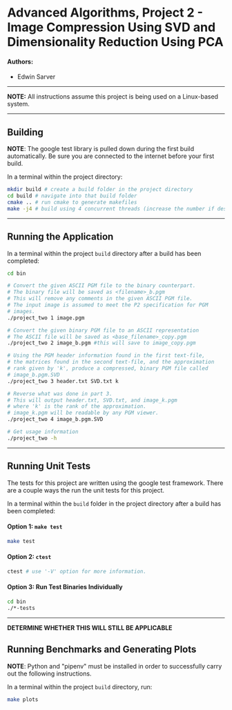 # Advanced Algorithms, Project 2 - Image Compression Using SVD and Dimensionality Reduction Using PCA #


#### Authors: ####
- Edwin Sarver

---

**NOTE:** All instructions assume this project is being used on a Linux-based system.

---

## Building ##
**NOTE**: The google test library is pulled down during the first build 
automatically. Be sure you are connected to the internet before your first build.

In a terminal within the project directory:

```bash
mkdir build # create a build folder in the project directory
cd build # navigate into that build folder
cmake .. # run cmake to generate makefiles
make -j4 # build using 4 concurrent threads (increase the number if desired) 
```

---

## Running the Application ##

In a terminal within the project `build` directory after a build has been completed:

```bash
cd bin

# Convert the given ASCII PGM file to the binary counterpart.
# The binary file will be saved as <filename>_b.pgm
# This will remove any comments in the given ASCII PGM file.
# The input image is assumed to meet the P2 specification for PGM
# images.
./project_two 1 image.pgm

# Convert the given binary PGM file to an ASCII representation
# The ASCII file will be saved as <base_filename>_copy.pgm
./project_two 2 image_b.pgm #this will save to image_copy.pgm

# Using the PGM header information found in the first text-file,
# the matrices found in the second text-file, and the approximation
# rank given by 'k', produce a compressed, binary PGM file called
# image_b.pgm.SVD 
./project_two 3 header.txt SVD.txt k

# Reverse what was done in part 3. 
# This will output header.txt, SVD.txt, and image_k.pgm
# where 'k' is the rank of the approximation.
# image_k.pgm will be readable by any PGM viewer.
./project_two 4 image_b.pgm.SVD 

# Get usage information
./project_two -h
```

---

## Running Unit Tests ##
The tests for this project are written using the google test framework.
There are a couple ways the run the unit tests for this project.

In a terminal within the `build` folder in the project directory after a build has been completed:

#### Option 1: `make test` ####

```bash
make test
```

#### Option 2: `ctest` ####

```bash
ctest # use '-V' option for more information.
```

#### Option 3: Run Test Binaries Individually ####

```bash
cd bin
./*-tests
```

---

**DETERMINE WHETHER THIS WILL STILL BE APPLICABLE**

## Running Benchmarks and Generating Plots

**NOTE**: Python and "pipenv" must be installed in order to successfully carry
          out the following instructions.

In a terminal within the project `build` directory, run:

```bash
make plots
```
